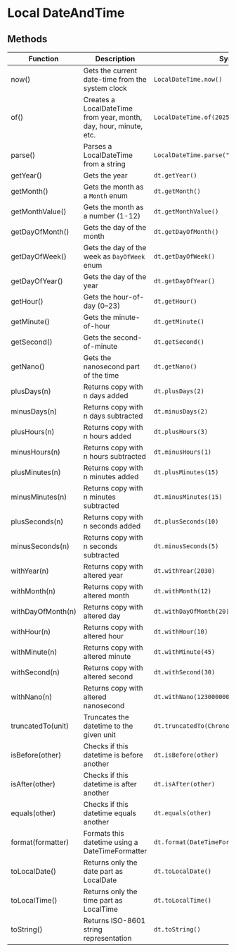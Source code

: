# Local DateAndTime

## Methods
| Function          | Description                                                       | Syntax                                        |
|-------------------|-------------------------------------------------------------------|-----------------------------------------------|
| now()             | Gets the current date-time from the system clock                  | `LocalDateTime.now()`                         |
| of()              | Creates a LocalDateTime from year, month, day, hour, minute, etc. | `LocalDateTime.of(2025, 6, 8, 14, 30)`        |
| parse()           | Parses a LocalDateTime from a string                              | `LocalDateTime.parse("2025-06-08T14:30")`     |
| getYear()         | Gets the year                                                     | `dt.getYear()`                                |
| getMonth()        | Gets the month as a `Month` enum                                  | `dt.getMonth()`                               |
| getMonthValue()   | Gets the month as a number (1-12)                                 | `dt.getMonthValue()`                          |
| getDayOfMonth()   | Gets the day of the month                                         | `dt.getDayOfMonth()`                          |
| getDayOfWeek()    | Gets the day of the week as `DayOfWeek` enum                      | `dt.getDayOfWeek()`                           |
| getDayOfYear()    | Gets the day of the year                                          | `dt.getDayOfYear()`                           |
| getHour()         | Gets the hour-of-day (0–23)                                       | `dt.getHour()`                                |
| getMinute()       | Gets the minute-of-hour                                           | `dt.getMinute()`                              |
| getSecond()       | Gets the second-of-minute                                         | `dt.getSecond()`                              |
| getNano()         | Gets the nanosecond part of the time                              | `dt.getNano()`                                |
| plusDays(n)       | Returns copy with n days added                                    | `dt.plusDays(2)`                              |
| minusDays(n)      | Returns copy with n days subtracted                               | `dt.minusDays(2)`                             |
| plusHours(n)      | Returns copy with n hours added                                   | `dt.plusHours(3)`                             |
| minusHours(n)     | Returns copy with n hours subtracted                              | `dt.minusHours(1)`                            |
| plusMinutes(n)    | Returns copy with n minutes added                                 | `dt.plusMinutes(15)`                          |
| minusMinutes(n)   | Returns copy with n minutes subtracted                            | `dt.minusMinutes(15)`                         |
| plusSeconds(n)    | Returns copy with n seconds added                                 | `dt.plusSeconds(10)`                          |
| minusSeconds(n)   | Returns copy with n seconds subtracted                            | `dt.minusSeconds(5)`                          |
| withYear(n)       | Returns copy with altered year                                    | `dt.withYear(2030)`                           |
| withMonth(n)      | Returns copy with altered month                                   | `dt.withMonth(12)`                            |
| withDayOfMonth(n) | Returns copy with altered day                                     | `dt.withDayOfMonth(20)`                       |
| withHour(n)       | Returns copy with altered hour                                    | `dt.withHour(10)`                             |
| withMinute(n)     | Returns copy with altered minute                                  | `dt.withMinute(45)`                           |
| withSecond(n)     | Returns copy with altered second                                  | `dt.withSecond(30)`                           |
| withNano(n)       | Returns copy with altered nanosecond                              | `dt.withNano(123000000)`                      |
| truncatedTo(unit) | Truncates the datetime to the given unit                          | `dt.truncatedTo(ChronoUnit.HOURS)`            |
| isBefore(other)   | Checks if this datetime is before another                         | `dt.isBefore(other)`                          |
| isAfter(other)    | Checks if this datetime is after another                          | `dt.isAfter(other)`                           |
| equals(other)     | Checks if this datetime equals another                            | `dt.equals(other)`                            |
| format(formatter) | Formats this datetime using a DateTimeFormatter                   | `dt.format(DateTimeFormatter.ofPattern(...))` |
| toLocalDate()     | Returns only the date part as LocalDate                           | `dt.toLocalDate()`                            |
| toLocalTime()     | Returns only the time part as LocalTime                           | `dt.toLocalTime()`                            |
| toString()        | Returns ISO-8601 string representation                            | `dt.toString()`                               |
